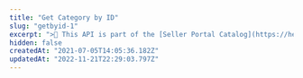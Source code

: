 ```yaml
---
title: "Get Category by ID"
slug: "getbyid-1"
excerpt: ">📘 This API is part of the [Seller Portal Catalog](https://help.vtex.com/en/tutorial/how-the-seller-portal-catalog-works--7pMB6YOt6YQDQQbzFB4Pxp). This functionality is in the Beta stage and can be discontinued at any moment at VTEX's discretion. VTEX will not be responsible for any instabilities caused by its use or discontinuity. If you have any questions, please contact [our Support Center](https://support.vtex.com/hc/en-us). \r\n\r\n Retrieves general information about a category by its ID. \r\n\r\n## Response body example\r\n\r\n```json\r\n{\r\n  \"value\": {\r\n    \"id\": \"1\",\r\n    \"name\": \"sandboxintegracao\",\r\n    \"isActive\": false\r\n  },\r\n  \"children\": [\r\n    {\r\n      \"value\": {\r\n        \"id\": \"2\",\r\n        \"name\": \"Perfumes\",\r\n        \"isActive\": false\r\n      }\r\n    }\r\n  ]\r\n}\r\n```"
hidden: false
createdAt: "2021-07-05T14:05:36.182Z"
updatedAt: "2022-11-21T22:29:03.797Z"
---
```

